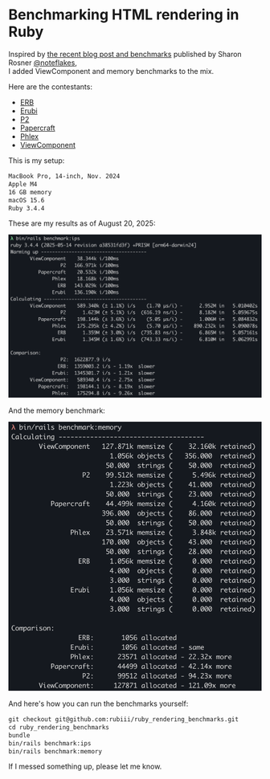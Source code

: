 # Benchmarking HTML rendering in Ruby  

Inspired by [the recent blog post and benchmarks](https://noteflakes.com/articles/2025-08-18-how-to-make-ruby-faster)
published by Sharon Rosner [@noteflakes](https://github.com/noteflakes),  
I added ViewComponent and memory benchmarks to the mix.

Here are the contestants:
* [ERB](https://github.com/ruby/erb)
* [Erubi](https://github.com/jeremyevans/erubi)
* [P2](https://github.com/digital-fabric/p2)
* [Papercraft](https://github.com/digital-fabric/papercraft)
* [Phlex](https://github.com/yippee-fun/phlex)
* [ViewComponent](https://github.com/ViewComponent/view_component)

This is my setup:

```
MacBook Pro, 14-inch, Nov. 2024
Apple M4
16 GB memory
macOS 15.6
Ruby 3.4.4
```

These are my results as of August 20, 2025:

![IPS benchmark](docs/ips_20250820.png)

And the memory benchmark:

![Memory benchmark](docs/memory_20250820.png)

And here's how you can run the benchmarks yourself:

```
git checkout git@github.com:rubiii/ruby_rendering_benchmarks.git
cd ruby_rendering_benchmarks
bundle
bin/rails benchmark:ips
bin/rails benchmark:memory
```

If I messed something up, please let me know.
